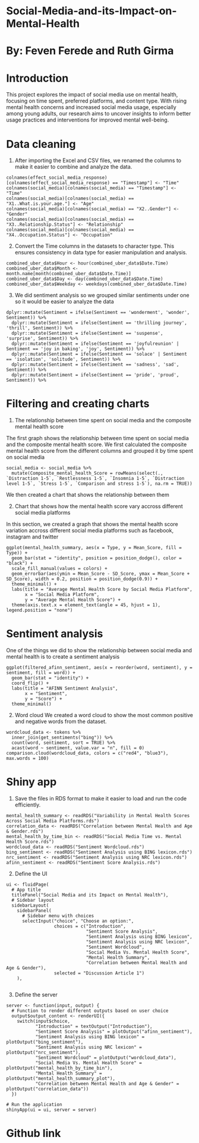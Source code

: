 # Social-Media-and-its-Impact-on-Mental-Health
# By: Feven Ferede and Ruth Girma  

# Introduction
This project explores the impact of social media use on mental health, focusing on time spent, preferred platforms, and content type. With rising mental health concerns and increased social media usage, especially among young adults, our research aims to uncover insights to inform better usage practices and interventions for improved mental well-being.

# Data cleaning
1. After importing the Excel and CSV files, we renamed the columns to make it easier to combine and analyze the data.
```
colnames(effect_social_media_response)[colnames(effect_social_media_response) == "Timestamp"] <- "Time"
colnames(social_media)[colnames(social_media) == "Timestamp"] <- "Time"
colnames(social_media)[colnames(social_media) == "X1..What.is.your.age."] <- "Age"
colnames(social_media)[colnames(social_media) == "X2..Gender"] <- "Gender"
colnames(social_media)[colnames(social_media) == "X3..Relationship.Status"] <- "Relationship"
colnames(social_media)[colnames(social_media) == "X4..Occupation.Status"] <- "Occupation"

```
2. Convert the Time columns in the datasets to character type. This ensures consistency in data type for easier manipulation and analysis.
```
combined_uber_data$Hour <- hour(combined_uber_data$Date.Time)
combined_uber_data$Month <- month.name[month(combined_uber_data$Date.Time)]
combined_uber_data$Day <- day(combined_uber_data$Date.Time)
combined_uber_data$Weekday <- weekdays(combined_uber_data$Date.Time)

```
3. We did sentiment analysis so we grouped similar sentiments under one so it would be easier to analyze the data
```
dplyr::mutate(Sentiment = ifelse(Sentiment == 'wonderment', 'wonder', Sentiment)) %>%
  dplyr::mutate(Sentiment = ifelse(Sentiment == 'thrilling journey', 'thrill', Sentiment)) %>%
  dplyr::mutate(Sentiment = ifelse(Sentiment == 'suspense', 'surprise', Sentiment)) %>%
  dplyr::mutate(Sentiment = ifelse(Sentiment == 'joyfulreunion' | Sentiment == 'joy in baking', 'joy', Sentiment)) %>%
  dplyr::mutate(Sentiment = ifelse(Sentiment == 'solace' | Sentiment == 'isolation', 'solitude', Sentiment)) %>%
  dplyr::mutate(Sentiment = ifelse(Sentiment == 'sadness', 'sad', Sentiment)) %>%
  dplyr::mutate(Sentiment = ifelse(Sentiment == 'pride', 'proud', Sentiment)) %>%

```
# Filtering and creating charts
1. The relationship between time spent on social media and the composite mental health score
   
The first graph shows the relationship between time spent on social media and the composite mental health score. We first calculated the composite mental health score from the different columns and grouped it by time spent on social media
```
social_media <- social_media %>%
  mutate(Composite_mental_health_Score = rowMeans(select(., `Distraction 1-5`, `Restlessness 1-5`, `Insomnia 1-5`, `Distraction level 1-5`, `Stress 1-5`, `Comparison and stress 1-5`), na.rm = TRUE))

```
We then created a chart that shows the relationship between them

2. Chart that shows how the mental health score vary accross different social media platforms

In this section, we created a graph that shows the mental health score variation accross different social media platforms such as facebook, instagram and twitter
```
ggplot(mental_health_summary, aes(x = Type, y = Mean_Score, fill = Type)) +
  geom_bar(stat = "identity", position = position_dodge(), color = "black") +
  scale_fill_manual(values = colors) +
  geom_errorbar(aes(ymin = Mean_Score - SD_Score, ymax = Mean_Score + SD_Score), width = 0.2, position = position_dodge(0.9)) +
  theme_minimal() +
  labs(title = "Average Mental Health Score by Social Media Platform",
       x = "Social Media Platform",
       y = "Average Mental Health Score") +
  theme(axis.text.x = element_text(angle = 45, hjust = 1), legend.position = "none")

```
# Sentiment analysis
One of the things we did to show the relationship between social media and mental health is to create a sentiment analysis

```
ggplot(filtered_afinn_sentiment, aes(x = reorder(word, sentiment), y = sentiment, fill = word)) +
  geom_bar(stat = "identity") +
  coord_flip() +
  labs(title = "AFINN Sentiment Analysis",
       x = "Sentiment",
       y = "Score") +
  theme_minimal()

```
2. Word cloud
We created a word cloud to show the most common positive and negative words from the dataset.
```
wordcloud_data <- tokens %>%
  inner_join(get_sentiments("bing")) %>%
  count(word, sentiment, sort = TRUE) %>%
  acast(word ~ sentiment, value.var = "n", fill = 0)
comparison.cloud(wordcloud_data, colors = c("red4", "blue3"), max.words = 100)

```

# Shiny app

1. Save the files in RDS format to make it easier to load and run the code efficiently.

```
mental_health_summary <- readRDS("Variability in Mental Health Scores Across Social Media Platforms.rds")
correlation_data <- readRDS("Correlation between Mental Health and Age & Gender.rds")
mental_health_by_time_bin <- readRDS("Social Media Time vs. Mental Health Score.rds")
wordcloud_data <- readRDS("Sentiment Wordcloud.rds")
bing_sentiment <- readRDS("Sentiment Analysis using BING lexicon.rds")
nrc_sentiment <- readRDS("Sentiment Analysis using NRC lexicon.rds")
afinn_sentiment <- readRDS("Sentiment Score Analysis.rds")

```
2. Define the UI
```
ui <- fluidPage(
  # App title
  titlePanel("Social Media and its Impact on Mental Health"),
  # Sidebar layout
  sidebarLayout(
    sidebarPanel(
      # Sidebar menu with choices
      selectInput("choice", "Choose an option:",
                  choices = c("Introduction",
                              "Sentiment Score Analysis",
                              "Sentiment Analysis using BING lexicon",
                              "Sentiment Analysis using NRC lexicon",
                              "Sentiment Wordcloud",
                              "Social Media Vs. Mental Health Score",
                              "Mental Health Summary",
                              "Correlation between Mental Health and Age & Gender"),
                  selected = "Discussion Article 1")
    ),
   
```
3. Define the server
```
server <- function(input, output) {
  # Function to render different outputs based on user choice
  output$output_content <- renderUI({
    switch(input$choice,
           "Introduction" = textOutput("Introduction"),
           "Sentiment Score Analysis" = plotOutput("afinn_sentiment"),
           "Sentiment Analysis using BING lexicon" = plotOutput("bing_sentiment"),
           "Sentiment Analysis using NRC lexicon" = plotOutput("nrc_sentiment"),
           "Sentiment Wordcloud" = plotOutput("wordcloud_data"),
           "Social Media Vs. Mental Health Score" = plotOutput("mental_health_by_time_bin"),
           "Mental Health Summary" = plotOutput("mental_health_summary_plot"),
           "Correlation between Mental Health and Age & Gender" = plotOutput("correlation_data"))
  })

# Run the application
shinyApp(ui = ui, server = server)
```
# Github link
